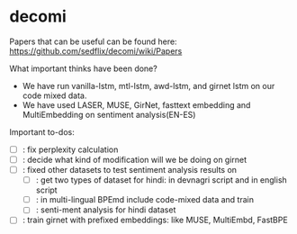 # decomi

Papers that can be  useful can be found here: https://github.com/sedflix/decomi/wiki/Papers

What important thinks have been done? 
- We have run vanilla-lstm, mtl-lstm, awd-lstm, and girnet lstm on our code mixed data.
- We have used LASER, MUSE, GirNet, fasttext embedding and MultiEmbedding on sentiment analysis(EN-ES)

Important to-dos:
- [ ] : fix perplexity calculation
- [ ] : decide what kind of modification will we be doing on girnet
- [ ] : fixed other datasets to test sentiment analysis results on
  - [ ] : get two types of dataset for hindi: in devnagri script and in english script
  - [ ] : in multi-lingual BPEmd include code-mixed data and train
  - [ ] : senti-ment analysis for hindi dataset
- [ ] : train girnet with prefixed embeddings: like MUSE, MultiEmbd, FastBPE
